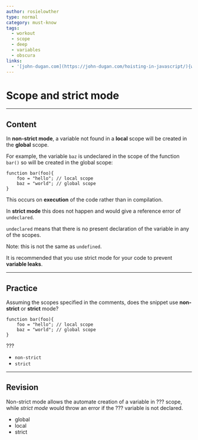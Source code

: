 ```yaml
---
author: rosielowther
type: normal
category: must-know
tags:
  - workout
  - scope
  - deep
  - variables
  - obscura
links:
  - '[john-dugan.com](https://john-dugan.com/hoisting-in-javascript/){website}'
---
```


# Scope and strict mode


---

## Content

In **non-strict mode**, a variable not found in a **local** scope will be created in the **global** scope.

For example, the variable `baz` is undeclared in the scope of the function `bar()` so will be created in the global scope:

```plain-text
function bar(foo){
    foo = "hello"; // local scope
    baz = "world"; // global scope
}
```

This occurs on **execution** of the code rather than in compilation.

In **strict mode** this does not happen and would give a reference error of `undeclared`. 

`undeclared` means that there is no present declaration of the variable in any of the scopes.

Note: this is not the same as `undefined`.

It is recommended that you use strict mode for your code to prevent **variable leaks**.


---

## Practice

Assuming the scopes specified in the comments, does the snippet use **non-strict** or **strict** mode?

```plain-text
function bar(foo){
    foo = "hello"; // local scope
    baz = "world"; // global scope
}
```

???

- `non-strict`
- `strict`


---

## Revision

Non-strict mode allows the automate creation of a variable in ??? scope, while *strict mode* would throw an error if the ??? variable is not declared.

- global
- local
- strict
